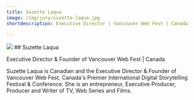 ```yaml
---
title: Suzette Laqua
image: /img/jury/suzette-laqua.jpg
shortdescription: Executive Director | Vancouver Web Fest | Canada
 
---
```

<img src="/img/jury/suzette-laqua.jpg">
##  Suzette Laqua

Executive Director & Founder of Vancouver Web Fest | Canada

Suzette Laqua is Canadian and the Executive Director & Founder of Vancouver Web Fest, Canada's Premier International Digital Storytelling Festival & Conference. She is an entrepreneur, Executive Producer, Producer and Writer of TV, Web Series and Films.
